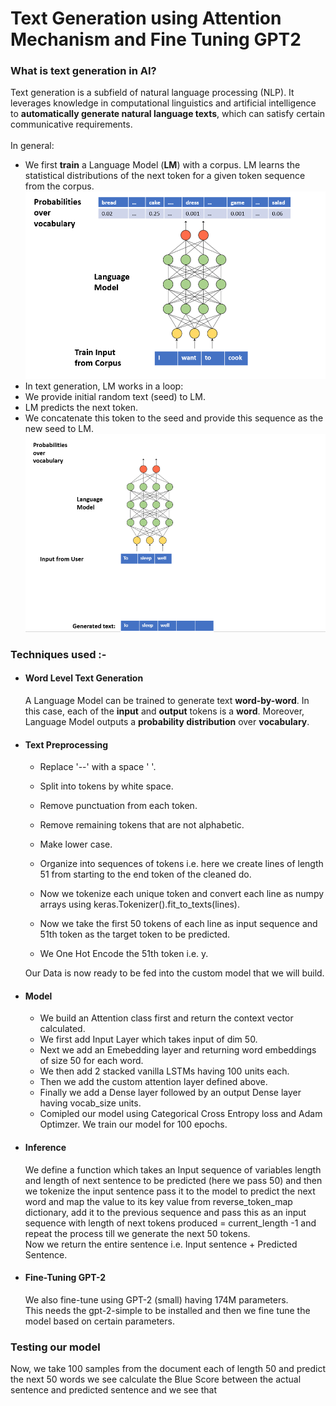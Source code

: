 
# Text Generation using Attention Mechanism and Fine Tuning GPT2

### What is text generation in AI? 
Text generation is a subfield of natural language processing (NLP). It leverages knowledge in computational linguistics and artificial intelligence to **automatically generate natural language texts**, which can satisfy certain communicative requirements.\
\
In general:

* We first **train** a Language Model (**LM**) with a corpus. LM learns the statistical distributions of the next token for a given token sequence from the corpus.\
![](Images/1_nvdbsbx5kENbiBXY19VByw.png)
* In text generation, LM works in a loop:
* We provide initial random text (seed) to LM.
* LM predicts the next token.
* We concatenate this token to the seed and provide this sequence as the new seed to LM.\
![](Images/1_YeIyVV_dRGRz6xvLMYmIDA.gif)

 
 ### Techniques used :-
* #### Word Level Text Generation
     A Language Model can be trained to generate text **word-by-word**. In this case, each of the **input** and **output** tokens is a **word**. Moreover, Language Model outputs a **probability distribution** over **vocabulary**.
* #### Text Preprocessing
  - Replace '--' with a space ' '.
  - Split into tokens by white space.
  - Remove punctuation from each token.
  - Remove remaining tokens that are not alphabetic.
  - Make lower case.
  - Organize into sequences of tokens i.e. here we create lines of
        length 51 from starting to the end token of the cleaned do.
  
  - Now we tokenize each unique token and convert each line as numpy arrays using keras.Tokenizer().fit_to_texts(lines).
  - Now we take the first 50 tokens of each line as input sequence and 51th token as the target token to be predicted.
  - We One Hot Encode the 51th token i.e. y.

  Our Data is now ready to be fed into the custom model that we will build.

* #### Model 
  - We build an Attention class first and return the context vector calculated.
  - We first add Input Layer which takes input of dim 50.
  - Next we add an Emebedding layer and returning word embeddings of size 50 for each word.
  - We then add 2 stacked vanilla LSTMs having 100 units each.
  - Then we add the custom attention layer defined above.
  - Finally we add a Dense layer followed by an output Dense layer having vocab_size units.
  - Comipled our model using Categorical Cross Entropy loss and Adam Optimzer.
  We train our model for 100 epochs.

* #### Inference

  We define a function which takes an Input sequence of variables length and length of next sentence to be predicted (here we pass 50) and then we tokenize the 
  input sentence pass it to the model to predict the next word and map the value to its
  key value from reverse_token_map dictionary, add it to the previous sequence and pass this as an input sequence with length of next tokens produced  = current_length -1 and repeat the process
  till we generate the next 50 tokens.\
  Now we return the entire sentence i.e. Input sentence + Predicted Sentence.

* #### Fine-Tuning GPT-2
  We also fine-tune using GPT-2 (small) having 174M parameters.\
  This needs the gpt-2-simple to be installed and then we fine tune the model based on certain parameters.

### Testing our model
Now, we take 100 samples from the document each of length 50 and predict
the next 50 words we see calculate the Blue Score between the actual sentence
and predicted sentence and we see that 








